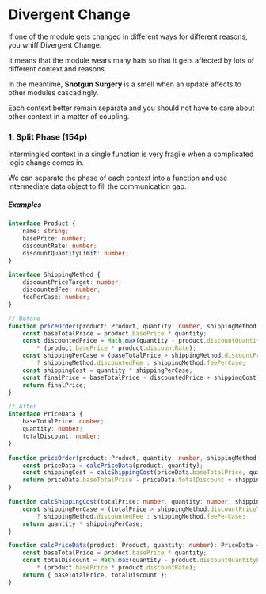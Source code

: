 # Divergent Change

If one of the module gets changed in different ways for different reasons, you whiff Divergent Change.

It means that the module wears many hats so that it gets affected by lots of different context and reasons.

In the meantime, **Shotgun Surgery** is a smell when an update affects to other modules cascadingly.

Each context better remain separate and you should not have to care about other context in a matter of coupling.

### 1. Split Phase (154p) ###

Intermingled context in a single function is very fragile when a complicated logic change comes in.

We can separate the phase of each context into a function and use intermediate data object to fill the communication gap.

##### Examples

```ts
interface Product {
    name: string;
    basePrice: number;
    discountRate: number;
    discountQuantityLimit: number;
}

interface ShippingMethod {
    discountPriceTarget: number;
    discountedFee: number;
    feePerCase: number;
}

// Before
function priceOrder(product: Product, quantity: number, shippingMethod: ShippingMethod): number {
    const baseTotalPrice = product.basePrice * quantity;
    const discountedPrice = Math.max(quantity - product.discountQuantityLimit, 0)
        * (product.basePrice * product.discountRate);
    const shippingPerCase = (baseTotalPrice > shippingMethod.discountPriceTarget)
        ? shippingMethod.discountedFee : shippingMethod.feePerCase;
    const shippingCost = quantity * shippingPerCase;
    const finalPrice = baseTotalPrice - discountedPrice + shippingCost;
    return finalPrice;
}

// After
interface PriceData {
    baseTotalPrice: number;
    quantity: number;
    totalDiscount: number;
}

function priceOrder(product: Product, quantity: number, shippingMethod: ShippingMethod): number {
    const priceData = calcPriceData(product, quantity);
    const shippingCost = calcShippingCost(priceData.baseTotalPrice, quantity, shippingMethod);
    return priceData.baseTotalPrice - priceData.totalDiscount + shippingCost;
}

function calcShippingCost(totalPrice: number, quantity: number, shippingMethod: ShippingMethod): number {
    const shippingPerCase = (totalPrice > shippingMethod.discountPriceTarget)
        ? shippingMethod.discountedFee : shippingMethod.feePerCase;
    return quantity * shippingPerCase;
}

function calcPriceData(product: Product, quantity: number): PriceData {
    const baseTotalPrice = product.basePrice * quantity;
    const totalDiscount = Math.max(quantity - product.discountQuantityLimit, 0)
        * (product.basePrice * product.discountRate);
    return { baseTotalPrice, totalDiscount };
}
```